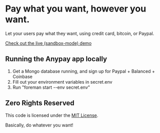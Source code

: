 Pay what you want, however you want.
==

Let your users pay what they want, using credit card, bitcoin, or Paypal.

[Check out the live (sandbox-mode) demo](http://ncase-anypay.herokuapp.com/)



Running the Anypay app locally
--

1. Get a Mongo database running, and sign up for Paypal + Balanced + Coinbase
2. Fill out your environment variables in secret.env
3. Run "foreman start --env secret.env"


Zero Rights Reserved
--

This code is licensed under the [MIT License](http://opensource.org/licenses/mit-license.php).

Basically, do whatever you want!
